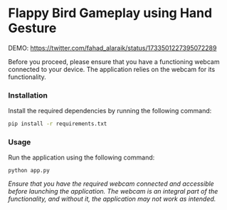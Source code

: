 # Flappy Bird Gameplay using Hand Gesture

DEMO:
https://twitter.com/fahad_alaraik/status/1733501227395072289

Before you proceed, please ensure that you have a functioning webcam connected to your device. The application relies on the webcam for its functionality.

### Installation
Install the required dependencies by running the following command:

```bash
pip install -r requirements.txt
```

### Usage

Run the application using the following command:

```
python app.py
```

*Ensure that you have the required webcam connected and accessible before launching the application. The webcam is an integral part of the functionality, and without it, the application may not work as intended.*
